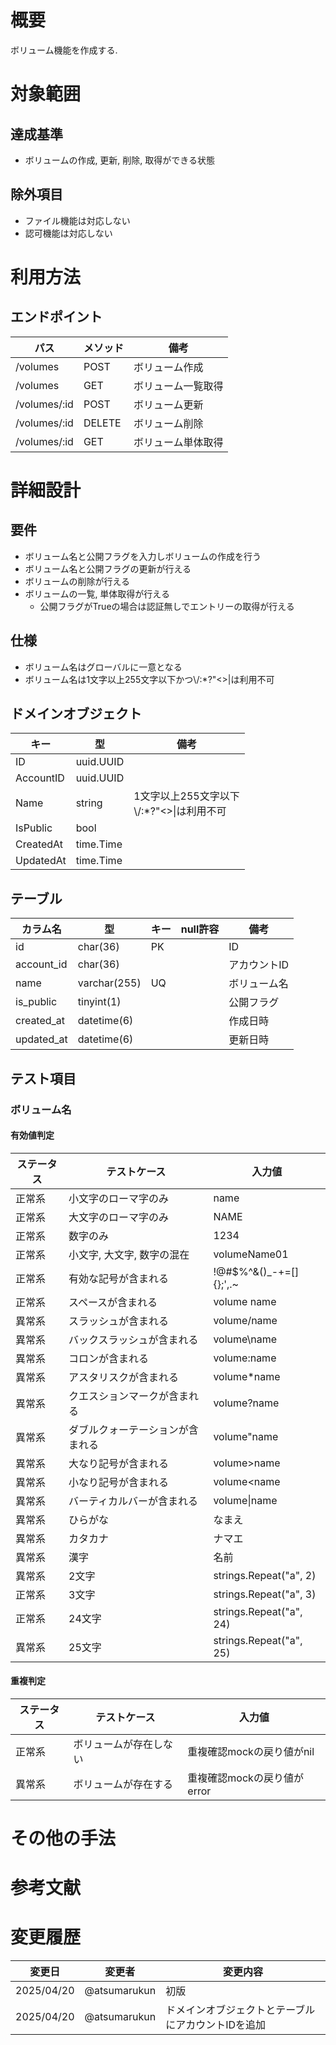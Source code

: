 # 概要

ボリューム機能を作成する.

# 対象範囲

## 達成基準

- ボリュームの作成, 更新, 削除, 取得ができる状態

## 除外項目

- ファイル機能は対応しない
- 認可機能は対応しない

# 利用方法

## エンドポイント

| パス | メソッド | 備考 |
| --- | --- | --- |
| /volumes | POST | ボリューム作成 |
| /volumes | GET | ボリューム一覧取得 |
| /volumes/:id | POST | ボリューム更新 |
| /volumes/:id | DELETE | ボリューム削除 |
| /volumes/:id | GET | ボリューム単体取得 |

# 詳細設計

## 要件

- ボリューム名と公開フラグを入力しボリュームの作成を行う
- ボリューム名と公開フラグの更新が行える
- ボリュームの削除が行える
- ボリュームの一覧, 単体取得が行える
  - 公開フラグがTrueの場合は認証無しでエントリーの取得が行える

## 仕様

- ボリューム名はグローバルに一意となる
- ボリューム名は1文字以上255文字以下かつ\\/:*?"<>|は利用不可

## ドメインオブジェクト

| キー | 型 | 備考 |
| --- | --- | --- |
| ID | uuid.UUID | |
| AccountID | uuid.UUID | |
| Name | string | 1文字以上255文字以下<br />\\/:*?"<>\|は利用不可 |
| IsPublic | bool | |
| CreatedAt | time.Time | |
| UpdatedAt | time.Time | |

## テーブル

| カラム名 | 型 | キー | null許容 | 備考 |
| --- | --- | --- | --- | --- |
| id | char(36) | PK | | ID |
| account_id | char(36) | | | アカウントID |
| name | varchar(255) | UQ | | ボリューム名 |
| is_public | tinyint(1) | | | 公開フラグ |
| created_at | datetime(6) | | | 作成日時 |
| updated_at | datetime(6) | | | 更新日時 |

## テスト項目

### ボリューム名

#### 有効値判定

| ステータス | テストケース | 入力値 |
| --- | --- | --- |
| 正常系 | 小文字のローマ字のみ | name |
| 正常系 | 大文字のローマ字のみ | NAME |
| 正常系 | 数字のみ | 1234 |
| 正常系 | 小文字, 大文字, 数字の混在 | volumeName01 |
| 正常系 | 有効な記号が含まれる | !@#$%^&()_-+=[]{};',.~ |
| 正常系 | スペースが含まれる | volume name |
| 異常系 | スラッシュが含まれる | volume/name |
| 異常系 | バックスラッシュが含まれる | volume\name |
| 異常系 | コロンが含まれる | volume:name |
| 異常系 | アスタリスクが含まれる | volume*name |
| 異常系 | クエスションマークが含まれる | volume?name |
| 異常系 | ダブルクォーテーションが含まれる | volume"name |
| 異常系 | 大なり記号が含まれる | volume>name |
| 異常系 | 小なり記号が含まれる | volume<name |
| 異常系 | バーティカルバーが含まれる | volume\|name |
| 異常系 | ひらがな | なまえ |
| 異常系 | カタカナ | ナマエ |
| 異常系 | 漢字 | 名前 |
| 異常系 | 2文字 | strings.Repeat("a", 2) |
| 正常系 | 3文字 | strings.Repeat("a", 3) |
| 正常系 | 24文字 | strings.Repeat("a", 24) |
| 異常系 | 25文字 | strings.Repeat("a", 25) |

#### 重複判定

| ステータス | テストケース | 入力値 |
| --- | --- | --- |
| 正常系 | ボリュームが存在しない | 重複確認mockの戻り値がnil |
| 異常系 | ボリュームが存在する | 重複確認mockの戻り値がerror |

# その他の手法

# 参考文献

# 変更履歴

| 変更日 | 変更者 | 変更内容 |
| --- | --- | --- |
| 2025/04/20 | @atsumarukun | 初版 |
| 2025/04/20 | @atsumarukun | ドメインオブジェクトとテーブルにアカウントIDを追加 |
